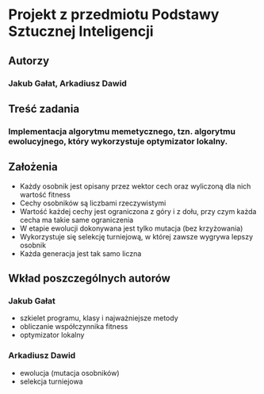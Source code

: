 # Projekt z przedmiotu Podstawy Sztucznej Inteligencji
## Autorzy
### Jakub Gałat, Arkadiusz Dawid
## Treść zadania
### Implementacja algorytmu memetycznego, tzn. algorytmu ewolucyjnego, który wykorzystuje optymizator lokalny.
## Założenia
* Każdy osobnik jest opisany przez wektor cech oraz wyliczoną dla nich wartość fitness
* Cechy osobników są liczbami rzeczywistymi
* Wartość każdej cechy jest ograniczona z góry i z dołu, przy czym każda cecha ma takie same ograniczenia
* W etapie ewolucji dokonywana jest tylko mutacja (bez krzyżowania)
* Wykorzystuje się selekcję turniejową, w której zawsze wygrywa lepszy osobnik
* Każda generacja jest tak samo liczna
## Wkład poszczególnych autorów
### Jakub Gałat
* szkielet programu, klasy i najważniejsze metody
* obliczanie współczynnika fitness
* optymizator lokalny
### Arkadiusz Dawid
* ewolucja (mutacja osobników)
* selekcja turniejowa
